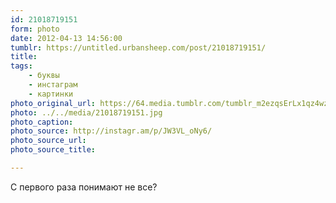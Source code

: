 ```yaml
---
id: 21018719151
form: photo
date: 2012-04-13 14:56:00
tumblr: https://untitled.urbansheep.com/post/21018719151/
title:
tags:
    - буквы
    - инстаграм
    - картинки
photo_original_url: https://64.media.tumblr.com/tumblr_m2ezqsErLx1qz4wzio1_640.jpg
photo: ../../media/21018719151.jpg
photo_caption:
photo_source: http://instagr.am/p/JW3VL_oNy6/
photo_source_url:
photo_source_title:

---
```


<p>С первого раза понимают не все?</p>
